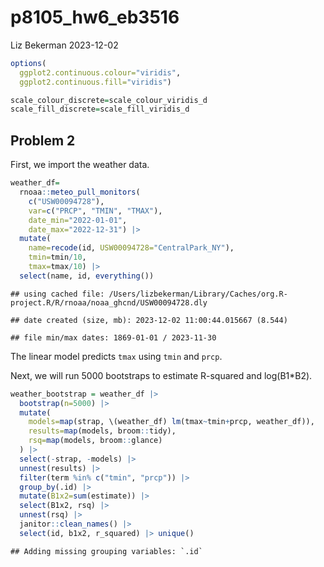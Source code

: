 p8105_hw6_eb3516
================
Liz Bekerman
2023-12-02

``` r
options(
  ggplot2.continuous.colour="viridis",
  ggplot2.continuous.fill="viridis")

scale_colour_discrete=scale_colour_viridis_d
scale_fill_discrete=scale_fill_viridis_d
```

## Problem 2

First, we import the weather data.

``` r
weather_df=
  rnoaa::meteo_pull_monitors(
    c("USW00094728"),
    var=c("PRCP", "TMIN", "TMAX"),
    date_min="2022-01-01",
    date_max="2022-12-31") |>
  mutate(
    name=recode(id, USW00094728="CentralPark_NY"),
    tmin=tmin/10,
    tmax=tmax/10) |>
  select(name, id, everything())
```

    ## using cached file: /Users/lizbekerman/Library/Caches/org.R-project.R/R/rnoaa/noaa_ghcnd/USW00094728.dly

    ## date created (size, mb): 2023-12-02 11:00:44.015667 (8.544)

    ## file min/max dates: 1869-01-01 / 2023-11-30

The linear model predicts `tmax` using `tmin` and `prcp`.

Next, we will run 5000 bootstraps to estimate R-squared and log(B1\*B2).

``` r
weather_bootstrap = weather_df |>
  bootstrap(n=5000) |>
  mutate(
    models=map(strap, \(weather_df) lm(tmax~tmin+prcp, weather_df)),
    results=map(models, broom::tidy),
    rsq=map(models, broom::glance)
  ) |>
  select(-strap, -models) |>
  unnest(results) |>
  filter(term %in% c("tmin", "prcp")) |>
  group_by(.id) |>
  mutate(B1x2=sum(estimate)) |>
  select(B1x2, rsq) |>
  unnest(rsq) |>
  janitor::clean_names() |>
  select(id, b1x2, r_squared) |> unique()
```

    ## Adding missing grouping variables: `.id`
